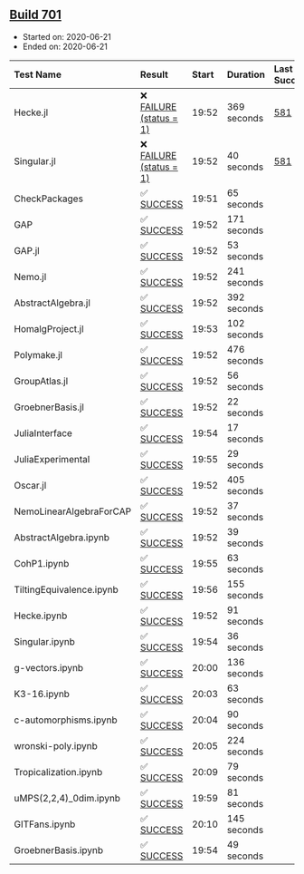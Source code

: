 ## [Build 701](https://oscarci.mathematik.uni-kl.de/job/oscar-julia-1.4/701/)

* Started on: 2020-06-21
* Ended on: 2020-06-21

| Test Name    | Result | Start | Duration | Last Success | First Failure |
|:-------------|:-------|:------|:---------|:-------------|:--------------|
| Hecke.jl | ❌ [FAILURE (status = 1)](https://oscarci.mathematik.uni-kl.de/job/oscar-julia-1.4/701/artifact/logs/build-701/Hecke.jl.log) | 19:52 | 369 seconds | [581](https://oscarci.mathematik.uni-kl.de/job/oscar-julia-1.4/581/) | [582](https://oscarci.mathematik.uni-kl.de/job/oscar-julia-1.4/582/) |
| Singular.jl | ❌ [FAILURE (status = 1)](https://oscarci.mathematik.uni-kl.de/job/oscar-julia-1.4/701/artifact/logs/build-701/Singular.jl.log) | 19:52 | 40 seconds | [581](https://oscarci.mathematik.uni-kl.de/job/oscar-julia-1.4/581/) | [582](https://oscarci.mathematik.uni-kl.de/job/oscar-julia-1.4/582/) |
| CheckPackages | ✅ [SUCCESS](https://oscarci.mathematik.uni-kl.de/job/oscar-julia-1.4/701/artifact/logs/build-701/CheckPackages.log) | 19:51 | 65 seconds |  |  |
| GAP | ✅ [SUCCESS](https://oscarci.mathematik.uni-kl.de/job/oscar-julia-1.4/701/artifact/logs/build-701/GAP.log) | 19:52 | 171 seconds |  |  |
| GAP.jl | ✅ [SUCCESS](https://oscarci.mathematik.uni-kl.de/job/oscar-julia-1.4/701/artifact/logs/build-701/GAP.jl.log) | 19:52 | 53 seconds |  |  |
| Nemo.jl | ✅ [SUCCESS](https://oscarci.mathematik.uni-kl.de/job/oscar-julia-1.4/701/artifact/logs/build-701/Nemo.jl.log) | 19:52 | 241 seconds |  |  |
| AbstractAlgebra.jl | ✅ [SUCCESS](https://oscarci.mathematik.uni-kl.de/job/oscar-julia-1.4/701/artifact/logs/build-701/AbstractAlgebra.jl.log) | 19:52 | 392 seconds |  |  |
| HomalgProject.jl | ✅ [SUCCESS](https://oscarci.mathematik.uni-kl.de/job/oscar-julia-1.4/701/artifact/logs/build-701/HomalgProject.jl.log) | 19:53 | 102 seconds |  |  |
| Polymake.jl | ✅ [SUCCESS](https://oscarci.mathematik.uni-kl.de/job/oscar-julia-1.4/701/artifact/logs/build-701/Polymake.jl.log) | 19:52 | 476 seconds |  |  |
| GroupAtlas.jl | ✅ [SUCCESS](https://oscarci.mathematik.uni-kl.de/job/oscar-julia-1.4/701/artifact/logs/build-701/GroupAtlas.jl.log) | 19:52 | 56 seconds |  |  |
| GroebnerBasis.jl | ✅ [SUCCESS](https://oscarci.mathematik.uni-kl.de/job/oscar-julia-1.4/701/artifact/logs/build-701/GroebnerBasis.jl.log) | 19:52 | 22 seconds |  |  |
| JuliaInterface | ✅ [SUCCESS](https://oscarci.mathematik.uni-kl.de/job/oscar-julia-1.4/701/artifact/logs/build-701/JuliaInterface.log) | 19:54 | 17 seconds |  |  |
| JuliaExperimental | ✅ [SUCCESS](https://oscarci.mathematik.uni-kl.de/job/oscar-julia-1.4/701/artifact/logs/build-701/JuliaExperimental.log) | 19:55 | 29 seconds |  |  |
| Oscar.jl | ✅ [SUCCESS](https://oscarci.mathematik.uni-kl.de/job/oscar-julia-1.4/701/artifact/logs/build-701/Oscar.jl.log) | 19:52 | 405 seconds |  |  |
| NemoLinearAlgebraForCAP | ✅ [SUCCESS](https://oscarci.mathematik.uni-kl.de/job/oscar-julia-1.4/701/artifact/logs/build-701/NemoLinearAlgebraForCAP.log) | 19:52 | 37 seconds |  |  |
| AbstractAlgebra.ipynb | ✅ [SUCCESS](https://oscarci.mathematik.uni-kl.de/job/oscar-julia-1.4/701/artifact/logs/build-701/AbstractAlgebra.ipynb.log) | 19:52 | 39 seconds |  |  |
| CohP1.ipynb | ✅ [SUCCESS](https://oscarci.mathematik.uni-kl.de/job/oscar-julia-1.4/701/artifact/logs/build-701/CohP1.ipynb.log) | 19:55 | 63 seconds |  |  |
| TiltingEquivalence.ipynb | ✅ [SUCCESS](https://oscarci.mathematik.uni-kl.de/job/oscar-julia-1.4/701/artifact/logs/build-701/TiltingEquivalence.ipynb.log) | 19:56 | 155 seconds |  |  |
| Hecke.ipynb | ✅ [SUCCESS](https://oscarci.mathematik.uni-kl.de/job/oscar-julia-1.4/701/artifact/logs/build-701/Hecke.ipynb.log) | 19:52 | 91 seconds |  |  |
| Singular.ipynb | ✅ [SUCCESS](https://oscarci.mathematik.uni-kl.de/job/oscar-julia-1.4/701/artifact/logs/build-701/Singular.ipynb.log) | 19:54 | 36 seconds |  |  |
| g-vectors.ipynb | ✅ [SUCCESS](https://oscarci.mathematik.uni-kl.de/job/oscar-julia-1.4/701/artifact/logs/build-701/g-vectors.ipynb.log) | 20:00 | 136 seconds |  |  |
| K3-16.ipynb | ✅ [SUCCESS](https://oscarci.mathematik.uni-kl.de/job/oscar-julia-1.4/701/artifact/logs/build-701/K3-16.ipynb.log) | 20:03 | 63 seconds |  |  |
| c-automorphisms.ipynb | ✅ [SUCCESS](https://oscarci.mathematik.uni-kl.de/job/oscar-julia-1.4/701/artifact/logs/build-701/c-automorphisms.ipynb.log) | 20:04 | 90 seconds |  |  |
| wronski-poly.ipynb | ✅ [SUCCESS](https://oscarci.mathematik.uni-kl.de/job/oscar-julia-1.4/701/artifact/logs/build-701/wronski-poly.ipynb.log) | 20:05 | 224 seconds |  |  |
| Tropicalization.ipynb | ✅ [SUCCESS](https://oscarci.mathematik.uni-kl.de/job/oscar-julia-1.4/701/artifact/logs/build-701/Tropicalization.ipynb.log) | 20:09 | 79 seconds |  |  |
| uMPS(2,2,4)_0dim.ipynb | ✅ [SUCCESS](https://oscarci.mathematik.uni-kl.de/job/oscar-julia-1.4/701/artifact/logs/build-701/uMPS-2-2-4-_0dim.ipynb.log) | 19:59 | 81 seconds |  |  |
| GITFans.ipynb | ✅ [SUCCESS](https://oscarci.mathematik.uni-kl.de/job/oscar-julia-1.4/701/artifact/logs/build-701/GITFans.ipynb.log) | 20:10 | 145 seconds |  |  |
| GroebnerBasis.ipynb | ✅ [SUCCESS](https://oscarci.mathematik.uni-kl.de/job/oscar-julia-1.4/701/artifact/logs/build-701/GroebnerBasis.ipynb.log) | 19:54 | 49 seconds |  |  |
